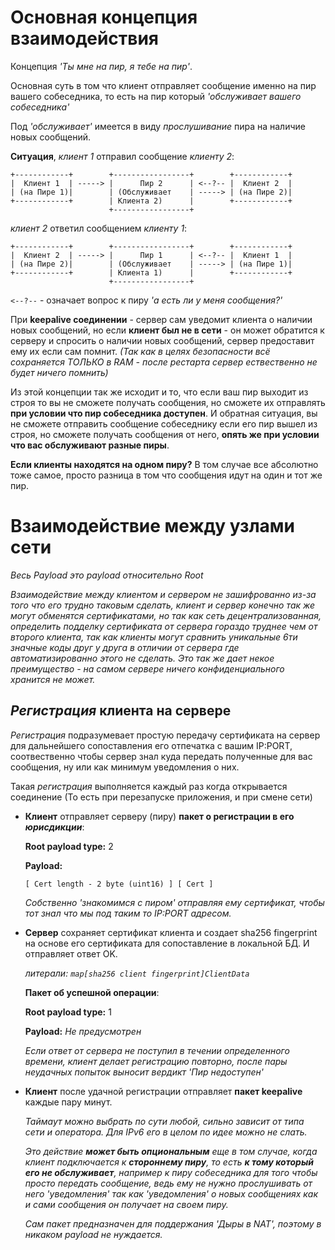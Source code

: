 # Основная концепция взаимодействия

Концепция _'Ты мне на пир, я тебе на пир'_. 

Основная суть в том что клиент отправляет сообщение именно на пир вашего собеседника, то есть на пир который _'обслуживает вашего собеседника'_

Под _'обслуживает'_ имеется в виду _прослушивание_ пира на наличие новых сообщений.

__Ситуация__, _клиент 1_ отправил сообщение _клиенту 2_:
```
+------------+        +-----------------+        +------------+
|  Клиент 1  | -----> |      Пир 2      | <--?-- |  Клиент 2  |
| (на Пире 1)|        | (Обслуживает    | -----> | (на Пире 2)|
+------------+        | Клиента 2)      |        +------------+ 
                      +-----------------+
```

_клиент 2_ ответил сообщением _клиенту 1_:
```
+------------+        +-----------------+        +------------+
|  Клиент 2  | -----> |      Пир 1      | <--?-- |  Клиент 1  |
| (на Пире 2)|        | (Обслуживает    | -----> | (на Пире 1)|
+------------+        | Клиента 1)      |        +------------+
                      +-----------------+
```

`<--?--` - означает вопрос к пиру _'а есть ли у меня сообщения?'_

При __keepalive соединении__ - сервер сам уведомит клиента о наличии новых сообщений, но если __клиент был не в сети__ - он может обратится к серверу и спросить о наличии новых сообщений, сервер предоставит ему их если сам помнит. _(Так как в целях безопасности всё сохраняется ТОЛЬКО в RAM - после рестарта сервер ествественно не будет ничего помнить)_

Из этой концепции так же исходит и то, что если ваш пир выходит из строя то вы не сможете получать сообщения, но сможете их отправлять __при условии что пир собеседника доступен__. И обратная ситуация, вы не  сможете отправить сообщение собеседнику если его пир вышел из строя, но сможете получать сообщения от него, **опять же при условии что вас обслуживают разные пиры**.

__Если клиенты находятся на одном пиру?__ В том случае все абсолютно тоже самое, просто разница в том что сообщения идут на один и тот же пир.

# Взаимодействие между узлами сети

_Весь Payload это payload относительно Root_

_Взаимодействие между клиентом и сервером не зашифрованно из-за того что его трудно таковым сделать, клиент и сервер конечно так же могут обменятся сертификатами, но так как сеть децентрализованная, определить подделку сертификата от сервера гораздо труднее чем от второго клиента, так как клиенты могут сравнить уникальные 6ти значные коды друг у друга в отличии от сервера где автоматизированно этого не сделать. Это так же дает некое преимущество - на самом сервере ничего конфиденциального хранится не может._

## _Регистрация_ клиента на сервере
_Регистрация_ подразумевает простую передачу сертификата на сервер для дальнейшего сопоставления его отпечатка с вашим IP:PORT, соотвественно чтобы сервер знал куда передать полученные для вас сообщения, ну или как минимум уведомления о них.

Такая _регистрация_ выполняется каждый раз когда открывается соединение (То есть при перезапуске приложения, и при смене сети)

- __Клиент__ отправляет серверу (пиру) __пакет о регистрации в его _юрисдикции___:

  __Root payload type:__ 2

  __Payload:__
  ```
  [ Cert length - 2 byte (uint16) ] [ Cert ]
  ```
  
  _Собственно 'знакомимся с пиром' отправляя ему сертификат, чтобы тот знал что мы под таким то IP:PORT адресом._

- __Сервер__ сохраняет сертификат клиента и создает sha256 fingerprint на основе его сертификата для сопоставление в локальной БД. И отправляет ответ OK.
  
  _литерали: `map[sha256 client fingerprint]ClientData`_

  __Пакет об успешной операции__:
  
  __Root payload type:__ 1

  __Payload:__ _Не предусмотрен_

  _Если ответ от сервера не поступил в течении определенного времени, клиент делает регистрацию повторно, после пары неудачных попыток выносит вердикт 'Пир недоступен'_

- __Клиент__ после удачной регистрации отправляет __пакет keepalive__ каждые пару минут.

  _Таймаут можно выбрать по сути любой, сильно зависит от типа сети и оператора. Для IPv6 его в целом по идее можно не слать._

  _Это действие **может быть опциональным** еще в том случае, когда клиент подключается к **стороннему пиру**, то есть **к тому который его не обслуживает**, например к пиру собеседника для того чтобы просто передать сообщение, ведь ему не нужно прослушивать от него 'уведомления' так как 'уведомления' о новых сообщениях как и сами сообщения он получает на своем пиру._
  
  _Сам пакет предназначен для поддержания 'Дыры в NAT', поэтому в никаком payload не нуждается._
